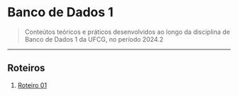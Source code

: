 # Banco de Dados 1

> Conteútos teóricos e práticos desenvolvidos ao longo da disciplina de Banco de Dados 1 da UFCG, no período 2024.2<br>

---
## Roteiros

1. [Roteiro 01](roteiros/roteiro1/versao_final.sql)
